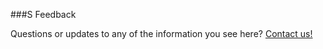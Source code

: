 ###S Feedback

Questions or updates to any of the information you see here? <a href="https://aka.ms/AppComplianceQuestions" target="_blank">Contact us!</a>